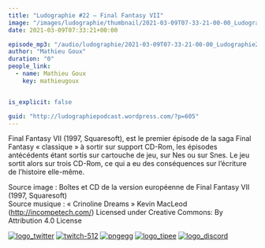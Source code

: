 ```yaml
---
title: "Ludographie #22 – Final Fantasy VII"
image: "/images/ludographie/thumbnail/2021-03-09T07-33-21-00-00_Ludographie22FinalFantasyVII.jpg"
date: 2021-03-09T07:33:21+00:00

episode_mp3: "/audio/ludographie/2021-03-09T07-33-21-00-00_Ludographie22FinalFantasyVII.mp3"
author: "Mathieu Goux"
duration: "0"
people_link: 
  - name: Mathieu Goux
    key: mathieugoux


is_explicit: false

guid: "http://ludographiepodcast.wordpress.com/?p=605"
---
```


<PodcastHeader/>

<!-- ECRIRE LA DESCRIPTION DE L'EPISODE SOUS CETTE LIGNE -->
<p>Final Fantasy VII (1997, Squaresoft), est le premier épisode de&nbsp;la saga Final Fantasy «&nbsp;classique&nbsp;» à sortir sur support CD-Rom, les épisodes antécédents étant sortis sur cartouche de jeu, sur Nes ou sur Snes. Le jeu sortit alors sur trois CD-Rom, ce qui a eu des conséquences sur l’écriture de l’histoire elle-même. <br>
</p>
<p></p>
<p><a href="" rel="nofollow"></a></p>
 
<p>Source image : Boîtes et CD de la version européenne de&nbsp;Final Fantasy VII (1997, Squaresoft)<br>
Source musique : «&nbsp;Crinoline Dreams&nbsp;» Kevin MacLeod (<a title="http://incompetech.com/" href="http://incompetech.com/" rel="nofollow">http://incompetech.com/</a>) Licensed under Creative Commons: By Attribution 4.0 License</p>


<!--tr--><p>
<!--td--><span><a href="https://twitter.com/Gouximan" rel="nofollow"><img src="/resources/ludographie/2021-03-09T07-33-21-00-00_Ludographie22FinalFantasyVII/logo_twitter-1.png" alt="logo_twitter"></a><!--/td--></span>
<!--td--><span><a href="https://www.twitch.tv/mathieugoux" rel="nofollow"><img src="/resources/ludographie/2021-03-09T07-33-21-00-00_Ludographie22FinalFantasyVII/twitch-512-1.png" alt="twitch-512"></a><!--/td--></span>
<!--td--><span><a href="https://www.youtube.com/user/MattTheFatalifieur/videos" rel="nofollow"><img src="/resources/ludographie/2021-03-09T07-33-21-00-00_Ludographie22FinalFantasyVII/pngegg.png" alt="pngegg"></a><!--/td--></span>
<!--td--><span><a href="http://fr.tipeee.com/calvinball" rel="nofollow"><img src="/resources/ludographie/2021-03-09T07-33-21-00-00_Ludographie22FinalFantasyVII/logo_tipee-1.png" alt="logo_tipee"></a><!--/td--></span>
<!--td--><span><a href="https://discord.com/invite/4RnA9v7" rel="nofollow"><img src="/resources/ludographie/2021-03-09T07-33-21-00-00_Ludographie22FinalFantasyVII/logo_discord-1.png" alt="logo_discord"></a><!--/td--></span>
<!--/tr--></p>




